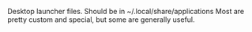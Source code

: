 Desktop launcher files. Should be in ~/.local/share/applications
Most are pretty custom and special, but some are generally useful.
